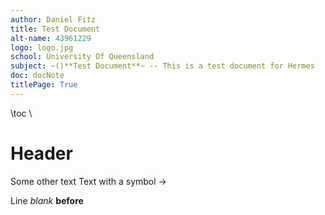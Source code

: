```yaml
---
author: Daniel Fitz
title: Test Document
alt-name: 43961229
logo: logo.jpg
school: University Of Queensland
subject: ~()**Test Document**~ -- This is a test document for Hermes
doc: docNote
titlePage: True
---
```

\toc
\\
# Header
Some other text
Text with a symbol ->

Line *blank* **before**